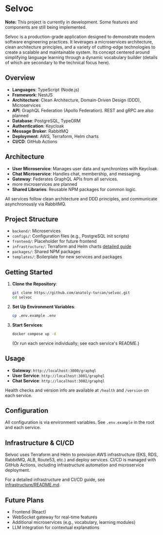 # Selvoc

**Note:** This project is currently in development. Some features and
components are still being implemented.

Selvoc is a production-grade application designed to demonstrate modern
software engineering practices. It leverages a microservices architecture,
clean architecture principles, and a variety of cutting-edge technologies to
create a scalable and maintainable system. Its concept centered around simplifying
language learning through a dynamic vocabulary builder (details of which are
secondary to the technical focus here).

## Overview

- **Languages**: TypeScript (Node.js)
- **Framework**: NestJS
- **Architecture**: Clean Architecture, Domain-Driven Design (DDD),
  Microservices
- **API**: GraphQL Federation (Apollo Federation). REST and gRPC are also
  planned
- **Database**: PostgreSQL, TypeORM
- **Authentication**: Keycloak
- **Message Broker**: RabbitMQ
- **Deployment**: AWS, Terraform, Helm charts
- **CI/CD**: GitHub Actions

## Architecture

- **User Microservice**: Manages user data and synchronizes with Keycloak.
- **Chat Microservice**: Handles chat, membership, and messaging.
- **Gateway**: Federates GraphQL APIs from all services.
- more microservices are planned
- **Shared Libraries**: Reusable NPM packages for common logic.

All services follow clean architecture and DDD principles, and communicate
asynchronously via RabbitMQ.

## Project Structure

- `backend/`: Microservices
- `configs/`: Configuration files (e.g., PostgreSQL init scripts)
- `frontend/`: Placeholder for future frontend
- `infrastructure/`: Terraform and Helm charts [detailed guide](infrastructure/README.md)
- `packages/`: Shared NPM packages
- `templates/`: Boilerplate for new services and packages

## Getting Started

1. **Clone the Repository**:

    ```bash
    git clone https://github.com/anatoly-turcan/selvoc.git
    cd selvoc
    ```

2. **Set Up Environment Variables**:

    ```bash
    cp .env.example .env
    ```

3. **Start Services**:

    ```bash
    docker compose up -d
    ```

    (Or run each service individually; see each service's README.)

## Usage

- **Gateway**: `http://localhost:3000/graphql`
- **User Service**: `http://localhost:3001/graphql`
- **Chat Service**: `http://localhost:3002/graphql`

Health checks and version info are available at `/health` and `/version` on each service.

## Configuration

All configuration is via environment variables. See `.env.example` in the root and each service.

## Infrastructure & CI/CD

Selvoc uses Terraform and Helm to provision AWS infrastructure (EKS, RDS, RabbitMQ, ALB,
Route53, etc.) and deploy services. CI/CD is managed with GitHub Actions, including
infrastructure automation and microservice deployment.

For a detailed infrastructure and CI/CD guide, see [infrastructure/README.md](infrastructure/README.md).

## Future Plans

- Frontend (React)
- WebSocket gateway for real-time features
- Additional microservices (e.g., vocabulary, learning modules)
- LLM integration for contextual explanations

